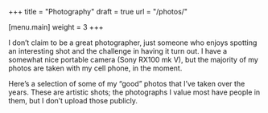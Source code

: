 +++
title = "Photography"
draft = true
url = "/photos/"

[menu.main]
weight = 3
+++

I don’t claim to be a great photographer, just someone who enjoys spotting an interesting shot and the challenge in having it turn out. I have a somewhat nice portable camera (Sony RX100 mk V), but the majority of my photos are taken with my cell phone, in the moment.

Here’s a selection of some of my “good” photos that I’ve taken over the years. These are artistic shots; the photographs I value most have people in them, but I don’t upload those publicly.